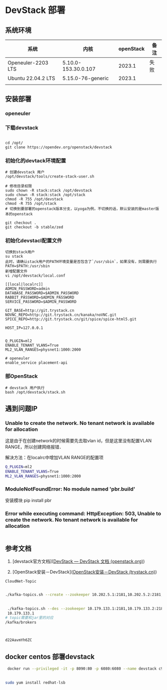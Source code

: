 # DevStack 部署

## 系统环境

| 系统               | 内核                | openStack | 备注 |
| ------------------ | ------------------- | --------- | ---- |
| Openeuler-2203 LTS | 5.10.0-153.30.0.107 | 2023.1    | 失败 |
| Ubuntu 22.04.2 LTS | 5.15.0-76-generic   | 2023.1    |      |
|                    |                     |           |      |

## 安装部署

### openeuler

### 下载devstack

```shell

cd /opt/
git clone https://opendev.org/openstack/devstack
```

### 初始化的devtack环境配置

```shell
# 创建devstack 用户
/opt/devstack/tools/create-stack-user.sh

# 修改目录权限
sudo chown -R stack:stack /opt/devstack
sudo chown -R stack:stack /opt/stack
chmod -R 755 /opt/devstack
chmod -R 755 /opt/stack
# 切换到要部署的openstack版本分支，以yoga为例，不切换的话，默认安装的是master版本的openstack

git checkout .
git checkout -b stable/zed
```

### 初始化devstacl配置文件

```shell
切换到stack用户
su stack
此时，请确认stack用户的PATH环境变量是否包含了`/usr/sbin`，如果没有，则需要执行
PATH=$PATH:/usr/sbin
新增配置文件
vi /opt/devstack/local.conf

[[local|localrc]]
ADMIN_PASSWORD=admin
DATABASE_PASSWORD=$ADMIN_PASSWORD
RABBIT_PASSWORD=$ADMIN_PASSWORD
SERVICE_PASSWORD=$ADMIN_PASSWORD

GIT_BASE=http://git.trystack.cn
NOVNC_REPO=http://git.trystack.cn/kanaka/noVNC.git
SPICE_REPO=http://git.trystack.cn/git/spice/spice-html5.git

HOST_IP=127.0.0.1


Q_PLUGIN=ml2
ENABLE_TENANT_VLANS=True
ML2_VLAN_RANGES=physnet1:1000:2000

# openeuler 
enable_service placement-api 
```

### 部OpenStack

```shell
# devstack 用户执行
bash /opt/devstack/stack.sh
```

## 遇到问题IP

### Unable to create the network. No tenant network is available for allocation

这是由于在创建network的时候需要先去取vlan id，但是这里没有配置VLAN RANGE，所以创建网络报错．

解决方法：在localrc中增加VLAN RANGE的配置项

```bash
Q_PLUGIN=ml2
ENABLE_TENANT_VLANS=True
ML2_VLAN_RANGES=physnet1:1000:2000
```

### ModuleNotFoundError: No module named 'pbr.build'

安装模块 pip install pbr

### Error while executing command: HttpException: 503, Unable to create the network. No tenant network is available for allocation

```bash
```

## 参考文档

1. [devstack官方文档]([DevStack — DevStack 文档 (openstack.org)](https://docs.openstack.org/devstack/latest/))

2. [OpenStack安装－DevStack]([OpenStack安装－DevStack (trystack.cn)](http://trystack.cn/Articles/devstack1.html))

```bash
CloudNet-Topic


./kafka-topics.sh --create --zookeeper 10.202.5.1:2181,10.202.5.2:2181,10.202.5.3:2181/kafka --replication-factor 2 --partitions 6 --topic Test-Topic
 
 
 ./kafka-topics.sh --des --zookeeper 10.179.133.1:2181,10.179.133.2:2181,10.179.133.3:2181/kafka --replication-factor 2 --partitions 6 --topic CloudNet-Topic
 10.179.133.1
# topic需要和jar里的对应
/kafka/brokers



d22AavmYh6ZC


```

## docker centos 部署devstack

```bash
 docker run --privileged -it -p 8090:80 -p 6080:6080 --name devstack c9a1fdca3387  /bin/bash
 
 
sudo yum install redhat-lsb

```
